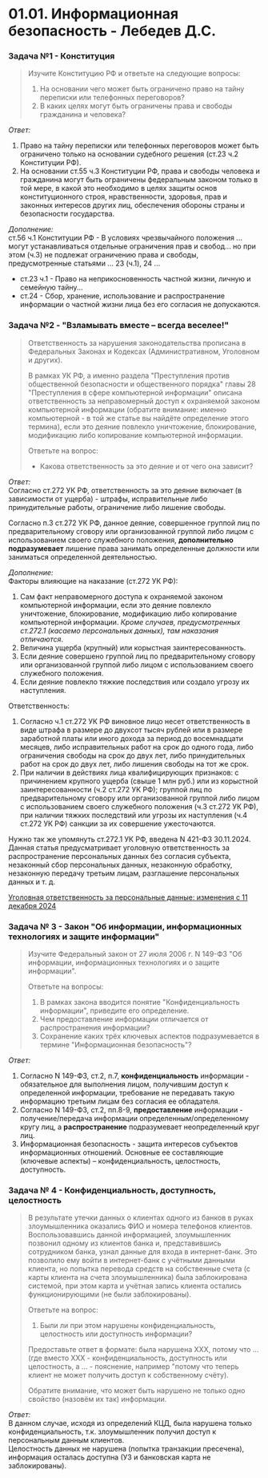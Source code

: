 # 01.01. Информационная безопасность - Лебедев Д.С.
### Задача №1 - Конституция
> Изучите Конституцию РФ и ответьте на следующие вопросы:
> 1. На основании чего может быть ограничено право на тайну переписки или телефонных переговоров?
> 2. В каких целях могут быть ограничены права и свободы гражданина и человека?

*Ответ:*  
1. Право на тайну переписки или телефонных переговоров может быть ограничено только на основании судебного решения (ст.23 ч.2 Конституции РФ).
2. На основании ст.55 ч.3 Конституции РФ, права и свободы человека и гражданина могут быть ограничены федеральным законом только в той мере, в какой это необходимо в целях защиты основ конституционного строя, нравственности, здоровья, прав и законных интересов других лиц, обеспечения обороны страны и безопасности государства.

*Дополнение:*  
ст.56 ч.1 Конституции РФ - В условиях чрезвычайного положения ... могут устанавливаться отдельные ограничения прав и свобод... но при этом (ч.3) не подлежат ограничению права и свободы, предусмотренные статьями ... 23 (ч.1), 24 ...
- ст.23 ч.1 - Право на неприкосновенность частной жизни, личную и семейную тайну...
- ст.24 - Сбор, хранение, использование и распространение информации о частной жизни лица без его согласия не допускаются.

### Задача №2 - "Взламывать вместе – всегда веселее!"
> Ответственность за нарушения законодательства прописана в Федеральных Законах и Кодексах (Административном, Уголовном и других).
> 
> В рамках УК РФ, а именно раздела "Преступления против общественной безопасности и общественного порядка" главы 28 "Преступления в сфере компьютерной информации" описана ответственность за неправомерный доступ к охраняемой законом компьютерной информации (обратите внимание: именно компьютерной - в той же статье вы найдёте определение этого термина), если это деяние повлекло уничтожение, блокирование, модификацию либо копирование компьютерной информации.
> 
> Ответьте на вопрос:
> - Какова ответственность за это деяние и от чего она зависит?

*Ответ:*  
Согласно ст.272 УК РФ, ответственность за это деяние включает (в зависимости от ущерба) - штрафы, исправительные либо принудительные работы, ограничение либо лишение свободы.

Согласно п.3 ст.272 УК РФ, данное деяние, совершенное группой лиц по предварительному сговору или организованной группой либо лицом с использованием своего служебного положения, **дополнительно подразумевает** лишение права занимать определенные должности или заниматься определенной деятельностью.

*Дополнение:*  
Факторы влияющие на наказание (ст.272 УК РФ):  
1. Сам факт неправомерного доступа к охраняемой законом компьютерной информации, если это деяние повлекло уничтожение, блокирование, модификацию либо копирование компьютерной информации. *Кроме случаев, предусмотренных ст.272.1 (касаемо персональных данных), там наказания отличаются*.
2. Величина ущерба (крупный) или корыстная заинтересованность.
3. Если деяние совершено группой лиц по предварительному сговору или организованной группой либо лицом с использованием своего служебного положения.
4. Если деяние повлекло тяжкие последствия или создало угрозу их наступления.

Ответственность:
1. Согласно ч.1 ст.272 УК РФ виновное лицо несет ответственность в виде штрафа в размере до двухсот тысяч рублей или в размере заработной платы или иного дохода за период до восемнадцати месяцев, либо исправительных работ на срок до одного года, либо ограничения свободы на срок до двух лет, либо принудительных работ на срок до двух лет, либо лишения свободы на тот же срок. 
2. При наличии в действиях лица квалифицирующих признаков: с причинением крупного ущерба (свыше 1 млн руб.) или из корыстной заинтересованности (ч.2 ст.272 УК РФ); группой лиц по предварительному сговору или организованной группой либо лицом с использованием своего служебного положения (ч.3 ст.272 УК РФ), при наличии тяжких последствий или угрозы их наступления (ч.4 ст.272 УК РФ) санкции за их совершение ужесточаются.

Нужно так же упомянуть ст.272.1 УК РФ, введена N 421-ФЗ 30.11.2024.  
Данная статья предусматривает уголовную ответственность за распространение персональных данных без согласия субъекта, незаконный сбор персональных данных, незаконную обработку, незаконную передачу третьим лицам, разглашение персональных данных и т. д.

[Уголовная ответственность за персональные данные: изменения с 11 декабря 2024](https://www.ugpr.ru/article/2100-ugolovnaya-otvetstvennost-za-personalnye-dannye)

### Задача № 3 - Закон "Об информации, информационных технологиях и защите информации"
> Изучите Федеральный закон от 27 июля 2006 г. N 149-ФЗ "Об информации, информационных технологиях и о защите информации".
> 
> Ответьте на вопросы:
> 1. В рамках закона вводится понятие "Конфиденциальность информации", приведите его определение.
> 2. Чем предоставление информации отличается от распространения информации?
> 3. Сохранение каких трёх ключевых аспектов подразумевается в термине "Информационная безопасность"?

*Ответ:*  
1. Согласно N 149-ФЗ, ст.2, п.7, **конфиденциальность** информации - обязательное для выполнения лицом, получившим доступ к определенной информации, требование не передавать такую информацию третьим лицам без согласия ее обладателя.
2. Согласно N 149-ФЗ, ст.2, пп.8-9, **предоставление** информации - получение/передача информации определенным/определенному кругу лиц, а **распространение** подразумевает неопределенный круг лиц.
3. Информационная безопасность - защита интересов субъектов информационных отношений. Основные ее составляющие (ключевые аспекты) – конфиденциальность, целостность, доступность.

### Задача № 4 - Конфиденциальность, доступность, целостность
> В результате утечки данных о клиентах одного из банков в руках злоумышленника оказались ФИО и номера телефонов клиентов. Воспользовавшись данной информацией, злоумышленник позвонил одному из клиентов банка и, представившись сотрудником банка, узнал данные для входа в интернет-банк. Это позволило ему войти в интернет-банк с учётными данными клиента, но попытка перевода средств на собственные счета (с карты клиента на счета злоумышленника) была заблокирована системой, при этом карта и учётная запись клиента остались функционирующими (не были заблокированы).
> 
> Ответьте на вопрос:
> 1. Были ли при этом нарушены конфиденциальность, целостность или доступность информации?
> 
> Предоставьте ответ в формате: была нарушена XXX, потому что ... (где вместо XXX - конфиденциальность, доступность или целостность, а ... - пояснение, например "потому что теперь клиент не может получить доступ к собственному счёту).
> 
> Обратите внимание, что может быть нарушено не только одно свойство (назовём их так) информации.

*Ответ:*  
В данном случае, исходя из определений КЦД, была нарушена только конфиденциальность, т.к. злоумышленник получил доступ к персональным данным клиентов.  
Целостность данных не нарушена (попытка транзакции пресечена), информация осталась доступна (УЗ и банковская карта не заблокированы).